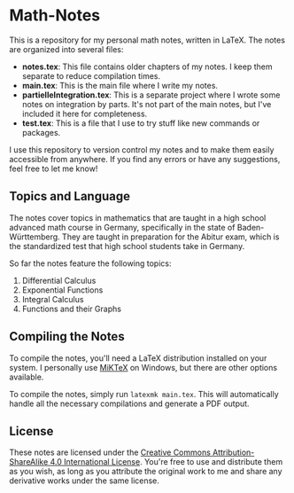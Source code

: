 # Math-Notes

This is a repository for my personal math notes, written in LaTeX. The notes are organized into several files:
- **notes.tex**: This file contains older chapters of my notes. I keep them separate to reduce compilation times.
- **main.tex**: This is the main file where I write my notes.
- **partielleIntegration.tex**: This is a separate project where I wrote some notes on integration by parts. It's not part of the main notes, but I've included it here for completeness.
- **test.tex**: This is a file that I use to try stuff like new commands or packages.

I use this repository to version control my notes and to make them easily accessible from anywhere. If you find any errors or have any suggestions, feel free to let me know!

## Topics and Language

The notes cover topics in mathematics that are taught in a high school advanced math course in Germany, specifically in the state of Baden-Württemberg.
They are taught in preparation for the Abitur exam, which is the standardized test that high school students take in Germany.

So far the notes feature the following topics:
1. Differential Calculus
2. Exponential Functions
3. Integral Calculus
4. Functions and their Graphs

## Compiling the Notes

To compile the notes, you'll need a LaTeX distribution installed on your system. I personally use [MiKTeX](https://miktex.org/) on Windows, but there are other options available.

To compile the notes, simply run `latexmk main.tex`. This will automatically handle all the necessary compilations and generate a PDF output.

## License

These notes are licensed under the [Creative Commons Attribution-ShareAlike 4.0 International License](https://creativecommons.org/licenses/by-sa/4.0/). 
You're free to use and distribute them as you wish, as long as you attribute the original work to me and share any derivative works under the same license.
